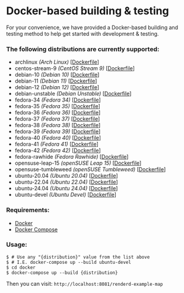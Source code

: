 # Docker-based building & testing

For your convenience, we have provided a Docker-based building and testing method to help get started with development & testing.

### The following distributions are currently supported:

- archlinux _(Arch Linux)_ [[Dockerfile](/docker/archlinux/Dockerfile)]
- centos-stream-9 _(CentOS Stream 9)_ [[Dockerfile](/docker/centos/stream/Dockerfile)]
- debian-10 _(Debian 10)_ [[Dockerfile](/docker/debian/Dockerfile)]
- debian-11 _(Debian 11)_ [[Dockerfile](/docker/debian/Dockerfile)]
- debian-12 _(Debian 12)_ [[Dockerfile](/docker/debian/Dockerfile)]
- debian-unstable _(Debian Unstable)_ [[Dockerfile](/docker/debian/Dockerfile)]
- fedora-34 _(Fedora 34)_ [[Dockerfile](/docker/fedora/Dockerfile)]
- fedora-35 _(Fedora 35)_ [[Dockerfile](/docker/fedora/Dockerfile)]
- fedora-36 _(Fedora 36)_ [[Dockerfile](/docker/fedora/Dockerfile)]
- fedora-37 _(Fedora 37)_ [[Dockerfile](/docker/fedora/Dockerfile)]
- fedora-38 _(Fedora 38)_ [[Dockerfile](/docker/fedora/Dockerfile)]
- fedora-39 _(Fedora 39)_ [[Dockerfile](/docker/fedora/Dockerfile)]
- fedora-40 _(Fedora 40)_ [[Dockerfile](/docker/fedora/Dockerfile)]
- fedora-41 _(Fedora 41)_ [[Dockerfile](/docker/fedora/Dockerfile)]
- fedora-42 _(Fedora 42)_ [[Dockerfile](/docker/fedora/Dockerfile)]
- fedora-rawhide _(Fedora Rawhide)_ [[Dockerfile](/docker/fedora/Dockerfile)]
- opensuse-leap-15 _(openSUSE Leap 15)_ [[Dockerfile](/docker/opensuse/Dockerfile)]
- opensuse-tumbleweed _(openSUSE Tumbleweed)_ [[Dockerfile](/docker/opensuse/Dockerfile)]
- ubuntu-20.04 _(Ubuntu 20.04)_ [[Dockerfile](/docker/ubuntu/Dockerfile)]
- ubuntu-22.04 _(Ubuntu 22.04)_ [[Dockerfile](/docker/ubuntu/Dockerfile)]
- ubuntu-24.04 _(Ubuntu 24.04)_ [[Dockerfile](/docker/ubuntu/Dockerfile)]
- ubuntu-devel _(Ubuntu Devel)_ [[Dockerfile](/docker/ubuntu/Dockerfile)]

### Requirements:

- [Docker](https://docs.docker.com/get-docker/)
- [Docker Compose](https://github.com/docker/compose)

### Usage:

```shell
$ # Use any "{distribution}" value from the list above
$ # I.E. docker-compose up --build ubuntu-devel
$ cd docker
$ docker-compose up --build {distribution}
```

Then you can visit: `http://localhost:8081/renderd-example-map`

